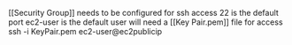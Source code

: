 [[Security Group]] needs to be configured for ssh access
22 is the default port
ec2-user is the default user
will need a [[Key Pair.pem]] file for access
ssh -i KeyPair.pem ec2-user@ec2publicip
